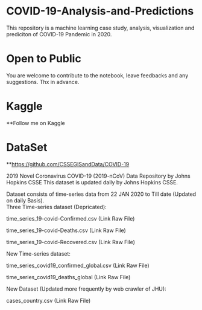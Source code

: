# COVID-19-Analysis-and-Predictions
This repository is a machine learning case study, analysis, visualization and prediciton of COVID-19 Pandemic in 2020.

# Open to Public 
You are welcome to contribute to the notebook, leave feedbacks and any suggestions. Thx in advance. 

# Kaggle 
**Follow me on Kaggle

# DataSet  

**https://github.com/CSSEGISandData/COVID-19


2019 Novel Coronavirus COVID-19 (2019-nCoV) Data Repository by Johns Hopkins CSSE This dataset is updated daily by Johns Hopkins CSSE.<br>

Dataset consists of time-series data from 22 JAN 2020 to Till date (Updated on daily Basis).<br>
Three Time-series dataset (Depricated):

time_series_19-covid-Confirmed.csv (Link Raw File)

time_series_19-covid-Deaths.csv (Link Raw File)

time_series_19-covid-Recovered.csv (Link Raw File)

New Time-series dataset:

time_series_covid19_confirmed_global.csv (Link Raw File)

time_series_covid19_deaths_global (Link Raw File)

New Dataset (Updated more frequently by web crawler of JHU):

cases_country.csv (Link Raw File)
